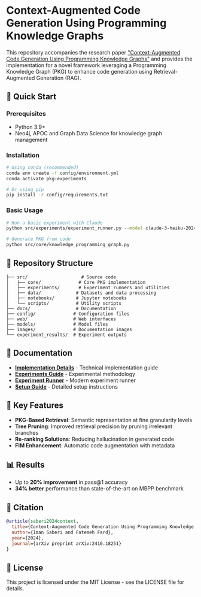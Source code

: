 # Context-Augmented Code Generation Using Programming Knowledge Graphs

This repository accompanies the research paper ["Context-Augmented Code Generation Using Programming Knowledge Graphs"](https://arxiv.org/pdf/2410.18251) and provides the implementation for a novel framework leveraging a Programming Knowledge Graph (PKG) to enhance code generation using Retrieval-Augmented Generation (RAG).

## 🚀 Quick Start

### Prerequisites
- Python 3.9+
- Neo4j, APOC and Graph Data Science for knowledge graph management

### Installation
```bash
# Using conda (recommended)
conda env create -f config/environment.yml
conda activate pkg-experiments

# Or using pip
pip install -r config/requirements.txt
```

### Basic Usage
```bash
# Run a basic experiment with Claude
python src/experiments/experiment_runner.py --model claude-3-haiku-20240307 --benchmark humaneval --retrieval_method block_pkg

# Generate PKG from code
python src/core/knowledge_programming_graph.py
```

## 📁 Repository Structure

```
├── src/                    # Source code
│   ├── core/              # Core PKG implementation
│   ├── experiments/       # Experiment runners and utilities
│   ├── data/             # Datasets and data processing
│   ├── notebooks/        # Jupyter notebooks
│   └── scripts/          # Utility scripts
├── docs/                 # Documentation
├── config/              # Configuration files
├── web/                 # Web interfaces
├── models/              # Model files
├── images/              # Documentation images
└── experiment_results/  # Experiment outputs
```

## 📖 Documentation

- **[Implementation Details](docs/Implementation.md)** - Technical implementation guide
- **[Experiments Guide](docs/experiments.md)** - Experimental methodology
- **[Experiment Runner](docs/EXPERIMENT_RUNNER_README.md)** - Modern experiment runner
- **[Setup Guide](docs/CONDA_SETUP_GUIDE.md)** - Detailed setup instructions

## 🎯 Key Features

- **PKG-Based Retrieval**: Semantic representation at fine granularity levels
- **Tree Pruning**: Improved retrieval precision by pruning irrelevant branches
- **Re-ranking Solutions**: Reducing hallucination in generated code
- **FIM Enhancement**: Automatic code augmentation with metadata

## 📊 Results

- Up to **20% improvement** in pass@1 accuracy
- **34% better** performance than state-of-the-art on MBPP benchmark

## 🔬 Citation

```bibtex
@article{saberi2024context,
  title={Context-Augmented Code Generation Using Programming Knowledge Graphs},
  author={Iman Saberi and Fatemeh Fard},
  year={2024},
  journal={arXiv preprint arXiv:2410.18251}
}
```

## 📄 License

This project is licensed under the MIT License - see the LICENSE file for details. 
